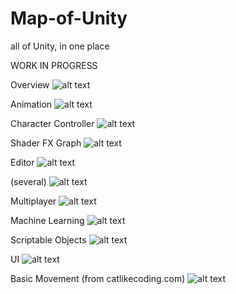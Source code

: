 # Map-of-Unity
all of Unity, in one place

WORK IN PROGRESS

Overview
![alt text](https://raw.githubusercontent.com/mechaniac/Map-of-Unity/main/sheets/Unity_01.png?raw=true)

Animation
![alt text](https://raw.githubusercontent.com/mechaniac/Map-of-Unity/main/sheets/Unity_Animation_01.png?raw=true)

Character Controller
![alt text](https://raw.githubusercontent.com/mechaniac/Map-of-Unity/main/sheets/Unity_CharacterController_01.png?raw=true)

Shader FX Graph
![alt text](https://raw.githubusercontent.com/mechaniac/Map-of-Unity/main/sheets/Unity_Shader_FXGraph_01.png?raw=true)

Editor
![alt text](https://raw.githubusercontent.com/mechaniac/Map-of-Unity/main/sheets/Unity_Editor.png?raw=true)

(several)
![alt text](https://raw.githubusercontent.com/mechaniac/Map-of-Unity/main/sheets/Unity_Parts_02.png?raw=true)

Multiplayer
![alt text](https://raw.githubusercontent.com/mechaniac/Map-of-Unity/main/sheets/Unity_Multiplayer_01.png?raw=true)

Machine Learning
![alt text](https://raw.githubusercontent.com/mechaniac/Map-of-Unity/main/sheets/Unity_mlagents_01.png?raw=true)

Scriptable Objects
![alt text](https://raw.githubusercontent.com/mechaniac/Map-of-Unity/main/sheets/Unity_SOArchitecture.png?raw=true)

UI
![alt text](https://raw.githubusercontent.com/mechaniac/Map-of-Unity/main/sheets/Unity_UI_01.png?raw=true)

Basic Movement (from catlikecoding.com)
![alt text](https://raw.githubusercontent.com/mechaniac/Map-of-Unity/main/sheets/catL_movement.png?raw=true)
